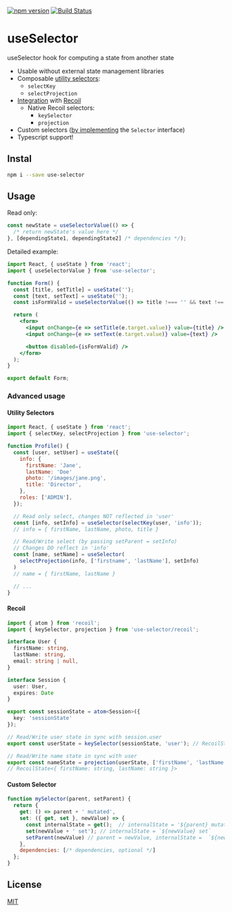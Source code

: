 [![npm version](https://badge.fury.io/js/use-selector.svg)](https://www.npmjs.com/package/use-selector)
<a href="http://travis-ci.org/assister/use-selector"><img src="https://api.travis-ci.org/assister/use-selector.svg?branch=master" alt="Build Status"></a>

# useSelector

useSelector hook for computing a state from another state

  - Usable without external state management libraries
  - Composable [utility selectors](#utility-selectors):
    - `selectKey`
    - `selectProjection`
  - [Integration](#recoil) with [Recoil](https://www.npmjs.com/package/recoil)
    - Native Recoil selectors:
      - `keySelector`
      - `projection`
  - Custom selectors ([by implementing](#custom-selector) the `Selector` interface)
  - Typescript support!

## Instal

```bash
npm i --save use-selector
```

## Usage

Read only:

```js
const newState = useSelectorValue(() => {
  /* return newState's value here */
}, [dependingState1, dependingState2] /* dependencies */);
```


Detailed example:

```jsx
import React, { useState } from 'react';
import { useSelectorValue } from 'use-selector';

function Form() {
  const [title, setTitle] = useState('');
  const [text, setText] = useState('');
  const isFormValid = useSelectorValue(() => title !=== '' && text !== '', [title, text]);

  return (
    <form>
      <input onChange={e => setTitle(e.target.value)} value={title} />
      <input onChange={e => setText(e.target.value)} value={text} />

      <button disabled={isFormValid} />
    </form>
  );
}

export default Form;
```

### Advanced usage

#### Utility Selectors

```js
import React, { useState } from 'react';
import { selectKey, selectProjection } from 'use-selector';

function Profile() {
  const [user, setUser] = useState({
    info: {
      firstName: 'Jane',
      lastName: 'Doe'
      photo: '/images/jane.png',
      title: 'Director',
    },
    roles: ['ADMIN'],
  });

  // Read only select, changes NOT reflected in 'user'
  const [info, setInfo] = useSelector(selectKey(user, 'info'));
  // info = { firstName, lastName, photo, title }

  // Read/Write select (by passing setParent = setInfo)
  // Changes DO reflect in 'info'
  const [name, setName] = useSelector(
    selectProjection(info, ['firstname', 'lastName'], setInfo)
  )
  // name = { firstName, lastName }

  // ...
}
```

#### Recoil

```ts
import { atom } from 'recoil';
import { keySelector, projection } from 'use-selector/recoil';

interface User {
  firstName: string,
  lastName: string,
  email: string | null,
}

interface Session {
  user: User,
  expires: Date
}

export const sessionState = atom<Session>({
  key: 'sessionState'
});

// Read/Write user state in sync with session.user
export const userState = keySelector(sessionState, 'user'); // RecoilState<User>

// Read/Write name state in sync with user
export const nameState = projection(userState, ['firstName', 'lastName']);
// RecoilState<{ firstName: string, lastName: string }>
```

#### Custom Selector

```js
function mySelector(parent, setParent) {
  return {
    get: () => parent + ' mutated',
    set: ({ get, set }, newValue) => {
      const internalState = get();  // internalState = '${parent} mutated'
      set(newValue + ' set'); // internalState = `${newValue} set`
      setParent(newValue) // parent = newValue, internalState =  `${newValue} set`
    },
    dependencies: [/* dependencies, optional */]
  };
}
```

## License

[MIT](https://github.com/assister-ai/use-selector/blob/master/LICENSE)
